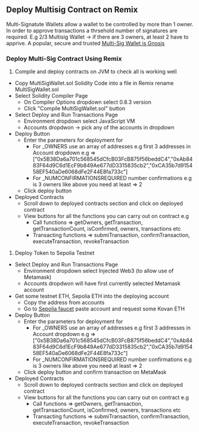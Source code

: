 ## Deploy Multisig Contract on Remix

Multi-Signatute Wallets allow a wallet to be controlled by more than 1 owner. In order to approve transactions a thrsehold number of signatures are required. E.g 2/3 Multisig Wallet -> if there are 3 owners, at least 2 have to apprive. A popular, secure and trusted [Multi-Sig Wallet is Gnosis](https://gnosis-safe.io/)

### Deploy Multi-Sig Contract Using Remix

1. Compile and deploy contracts on JVM to check all is working well 

- Copy MultiSigWallet.sol Solidity Code into a file in Remix rename MultiSigWallet.sol
- Select Solidity Compiler Page
  - On Compiler Options dropdown select 0.8.3 version
  - Click "Compile MultiSigWallet.sol" button
- Select Deploy and Run Transactions Page
  - Environment dropdown select JavaScript VM
  - Accounts dropdwon -> pick any of the accounts in dropdown
- Deploy Button
  - Enter the parameters for deployment for
    - For _OWNERS use an array of addresses e.g first 3 addresses in Account dropdown e.g => ["0x5B38Da6a701c568545dCfcB03FcB875f56beddC4","0xAb8483F64d9C6d1EcF9b849Ae677dD3315835cb2","0xCA35b7d915458EF540aDe6068dFe2F44E8fa733c"]
    - For _NUMCONFIRMATIONSREQUIRED number confirmations e.g is 3 owners like above you need at least => 2
  - Click deploy button
- Deployed Contracts
  - Scroll down to deployed contracts section and click on deployed contract
  - View buttons for all the functions you can carry out on contract e.g 
    - Call functions => getOwners, getTransaction, getTransactionCount, isConfirmed, owners, transactions etc
    - Transacting functions => submiTransaction, confirmTransaction, executeTransaction, revokeTransaction

1. Deploy Token to Sepolia Testnet

- Select Deploy and Run Transactions Page
  - Environment dropdown select Injected Web3 (to allow use of Metamask)
  - Accounts dropdwon will have first currently selected Metamask account
- Get some testnet ETH, Sepolia ETH into the deploying account 
  - Copy the address from accounts 
  - Go to [Sepolia faucet]() paste account and request some Kovan ETH
- Deploy Button
  - Enter the parameters for deployment for
    - For _OWNERS use an array of addresses e.g first 3 addresses in Account dropdown e.g => ["0x5B38Da6a701c568545dCfcB03FcB875f56beddC4","0xAb8483F64d9C6d1EcF9b849Ae677dD3315835cb2","0xCA35b7d915458EF540aDe6068dFe2F44E8fa733c"]
    - For _NUMCONFIRMATIONSREQUIRED number confirmations e.g is 3 owners like above you need at least => 2
  - Click deploy button and confirm transaction on MetaMask
- Deployed Contracts
  - Scroll down to deployed contracts section and click on deployed contract
  - View buttons for all the functions you can carry out on contract e.g 
    - Call functions => getOwners, getTransaction, getTransactionCount, isConfirmed, owners, transactions etc
    - Transacting functions => submiTransaction, confirmTransaction, executeTransaction, revokeTransaction





